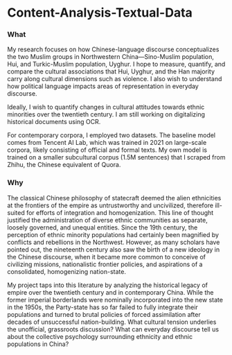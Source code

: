 # Content-Analysis-Textual-Data
### What ###
My research focuses on how Chinese-language discourse conceptualizes the two Muslim groups in Northwestern China—Sino-Muslim population, Hui, and Turkic-Muslim population, Uyghur. I hope to measure, quantify, and compare the cultural associations that Hui, Uyghur, and the Han majority carry along cultural dimensions such as violence. I also wish to understand how political language impacts areas of representation in everyday discourse.

Ideally, I wish to quantify changes in cultural attitudes towards ethnic minorities over the twentieth century. I am still working on digitalizing historical documents using OCR.

For contemporary corpora, I employed two datasets. The baseline model comes from Tencent AI Lab, which was trained in 2021 on large-scale corpora, likely consisting of official and formal texts. My own model is trained on a smaller subcultural corpus (1.5M sentences) that I scraped from Zhihu, the Chinese equivalent of Quora.

### Why ###
The classical Chinese philosophy of statecraft deemed the alien ethnicities at the frontiers of the empire as untrustworthy and uncivilized, therefore ill-suited for efforts of integration and homogenization. This line of thought justified the administration of diverse ethnic communities as separate, loosely governed, and unequal entities. Since the 19th century, the perception of ethnic minority populations had certainly been magnified by conflicts and rebellions in the Northwest. However, as many scholars have pointed out, the nineteenth century also saw the birth of a new ideology in the Chinese discourse, when it became more common to conceive of civilizing missions, nationalistic frontier policies, and aspirations of a consolidated, homogenizing nation-state. 

My project taps into this literature by analyzing the historical legacy of empire over the twentieth century and in contemporary China. While the former imperial borderlands were nominally incorporated into the new state in the 1950s, the Party-state has so far failed to fully integrate their populations and turned to brutal policies of forced assimilation after decades of unsuccessful nation-building. What cultural tension underlies the unofficial, grassroots discussion? What can everyday discourse tell us about the collective psychology surrounding ethnicity and ethnic populations in China?

